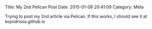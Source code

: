 Title: My 2nd Pelican Post
Date: 2015-01-08 20:41:09
Category: Meta

Trying to post my 2nd article via Pelican. If this works, I should see it at kojoidrissa.github.io